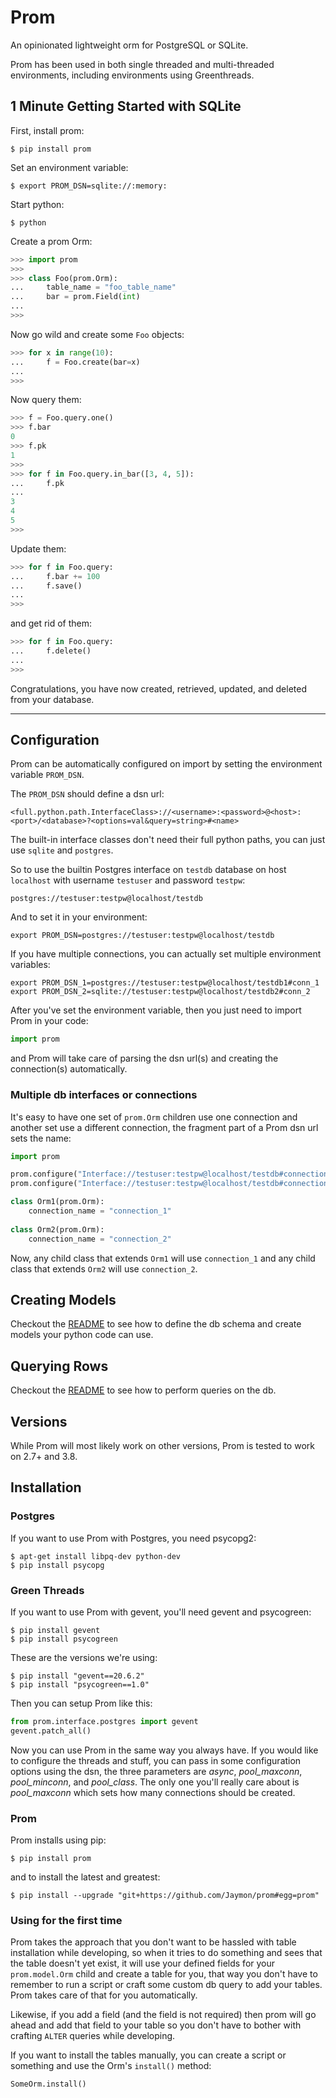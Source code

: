 # Prom

An opinionated lightweight orm for PostgreSQL or SQLite.

Prom has been used in both single threaded and multi-threaded environments, including environments using Greenthreads.


## 1 Minute Getting Started with SQLite

First, install prom:

    $ pip install prom

Set an environment variable:

    $ export PROM_DSN=sqlite://:memory:

Start python:

    $ python

Create a prom Orm:

```python
>>> import prom
>>>
>>> class Foo(prom.Orm):
...     table_name = "foo_table_name"
...     bar = prom.Field(int)
...
>>>
```

Now go wild and create some `Foo` objects:

```python
>>> for x in range(10):
...     f = Foo.create(bar=x)
...
>>>
```

Now query them:

```python
>>> f = Foo.query.one()
>>> f.bar
0
>>> f.pk
1
>>>
>>> for f in Foo.query.in_bar([3, 4, 5]):
...     f.pk
...
3
4
5
>>>
```

Update them:

```python
>>> for f in Foo.query:
...     f.bar += 100
...     f.save()
...
>>>
```

and get rid of them:

```python
>>> for f in Foo.query:
...     f.delete()
...
>>>
```

Congratulations, you have now created, retrieved, updated, and deleted from your database.


-------------------------------------------------------------------------------

## Configuration

Prom can be automatically configured on import by setting the environment variable `PROM_DSN`.

The `PROM_DSN` should define a dsn url:

    <full.python.path.InterfaceClass>://<username>:<password>@<host>:<port>/<database>?<options=val&query=string>#<name>

The built-in interface classes don't need their full python paths, you can just use `sqlite` and `postgres`.

So to use the builtin Postgres interface on `testdb` database on host `localhost` with username `testuser` and password `testpw`:

    postgres://testuser:testpw@localhost/testdb

And to set it in your environment:

    export PROM_DSN=postgres://testuser:testpw@localhost/testdb

If you have multiple connections, you can actually set multiple environment variables:

    export PROM_DSN_1=postgres://testuser:testpw@localhost/testdb1#conn_1
    export PROM_DSN_2=sqlite://testuser:testpw@localhost/testdb2#conn_2

After you've set the environment variable, then you just need to import Prom in your code:

```python
import prom
```

and Prom will take care of parsing the dsn url(s) and creating the connection(s) automatically.



### Multiple db interfaces or connections

It's easy to have one set of `prom.Orm` children use one connection and another set use a different connection, the fragment part of a Prom dsn url sets the name:

```python
import prom

prom.configure("Interface://testuser:testpw@localhost/testdb#connection_1")
prom.configure("Interface://testuser:testpw@localhost/testdb#connection_2")

class Orm1(prom.Orm):
    connection_name = "connection_1"
  
class Orm2(prom.Orm):
    connection_name = "connection_2"
```

Now, any child class that extends `Orm1` will use `connection_1` and any child class that extends `Orm2` will use `connection_2`.


## Creating Models

Checkout the [README](https://github.com/Jaymon/prom/blob/master/docs/README_MODEL.md) to see how to define the db schema and create models your python code can use.


## Querying Rows

Checkout the [README](https://github.com/Jaymon/prom/blob/master/docs/README_QUERY.md) to see how to perform queries on the db.


## Versions

While Prom will most likely work on other versions, Prom is tested to work on 2.7+ and 3.8.


## Installation


### Postgres

If you want to use Prom with Postgres, you need psycopg2:

    $ apt-get install libpq-dev python-dev
    $ pip install psycopg


### Green Threads

If you want to use Prom with gevent, you'll need gevent and psycogreen:

    $ pip install gevent
    $ pip install psycogreen

These are the versions we're using:

    $ pip install "gevent==20.6.2"
    $ pip install "psycogreen==1.0"

Then you can setup Prom like this:

```python
from prom.interface.postgres import gevent
gevent.patch_all()
```

Now you can use Prom in the same way you always have. If you would like to configure the threads and stuff, you can pass in some configuration options using the dsn, the three parameters are *async*, *pool_maxconn*, *pool_minconn*, and *pool_class*. The only one you'll really care about is *pool_maxconn* which sets how many connections should be created.


### Prom

Prom installs using pip:

    $ pip install prom

and to install the latest and greatest:

    $ pip install --upgrade "git+https://github.com/Jaymon/prom#egg=prom"


### Using for the first time

Prom takes the approach that you don't want to be hassled with table installation while developing, so when it tries to do something and sees that the table doesn't yet exist, it will use your defined fields for your `prom.model.Orm` child and create a table for you, that way you don't have to remember to run a script or craft some custom db query to add your tables. Prom takes care of that for you automatically.

Likewise, if you add a field (and the field is not required) then prom will go ahead and add that field to your table so you don't have to bother with crafting `ALTER` queries while developing.

If you want to install the tables manually, you can create a script or something and use the Orm's `install()` method:

    SomeOrm.install()

